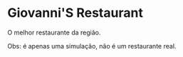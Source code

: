 # Giovanni'S Restaurant
O melhor restaurante da região.

Obs: é apenas uma simulação, não é um restaurante real.
